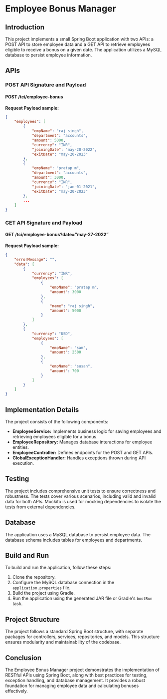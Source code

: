 # Employee Bonus Manager

## Introduction

This project implements a small Spring Boot application with two APIs: a POST API to store employee data and a GET API to retrieve employees eligible to receive a bonus on a given date. The application utilizes a MySQL database to persist employee information.

## APIs

### POST API Signature and Payload

#### POST /tci/employee-bonus

**Request Payload sample:**

```json
{
	"employees": [
		{
			"empName": "raj singh",
			"department": "accounts",
			"amount": 5000,
			"currency": "INR",
			"joiningDate": "may-20-2022",
			"exitDate": "may-20-2023"
		},
		{
			"empName": "pratap m",
			"department": "accounts",
			"amount": 3000,
			"currency": "INR",
			"joiningDate": "jan-01-2021",
			"exitDate": "may-20-2023"
		},
		...
	]
}
```

### GET API Signature and Payload

#### GET /tci/employee-bonus?date=”may-27-2022”

**Request Payload sample:**

```json
{
	"errorMessage": "",
	"data": [
		{
			"currency": "INR",
			"employees": [
				{
					"empName": "pratap m",
					"amount": 3000
				},
				{
					"name": "raj singh",
					"amount": 5000
				}
			]
		},
		{
			"currency": "USD",
			"employees": [
				{
					"empName": "sam",
					"amount": 2500
				},
				{
					"empName": "susan",
					"amount": 700
				}
			]
		}
	]
}
```

## Implementation Details

The project consists of the following components:

- **EmployeeService:** Implements business logic for saving employees and retrieving employees eligible for a bonus.
- **EmployeeRepository:** Manages database interactions for employee entities.
- **EmployeeController:** Defines endpoints for the POST and GET APIs.
- **GlobalExceptionHandler:** Handles exceptions thrown during API execution.

## Testing

The project includes comprehensive unit tests to ensure correctness and robustness. The tests cover various scenarios, including valid and invalid data for both APIs. Mockito is used for mocking dependencies to isolate the tests from external dependencies.

## Database

The application uses a MySQL database to persist employee data. The database schema includes tables for employees and departments.

## Build and Run

To build and run the application, follow these steps:

1. Clone the repository.
2. Configure the MySQL database connection in the `application.properties` file.
3. Build the project using Gradle.
4. Run the application using the generated JAR file or Gradle's `bootRun` task.

## Project Structure

The project follows a standard Spring Boot structure, with separate packages for controllers, services, repositories, and models. This structure ensures modularity and maintainability of the codebase.

## Conclusion

The Employee Bonus Manager project demonstrates the implementation of RESTful APIs using Spring Boot, along with best practices for testing, exception handling, and database management. It provides a robust foundation for managing employee data and calculating bonuses effectively.
